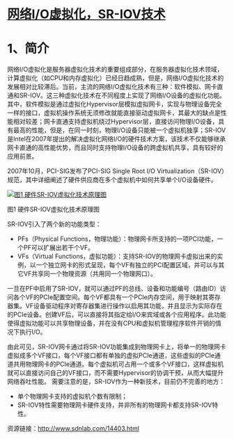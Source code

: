 #  			[网络I/O虚拟化，SR-IOV技术](https://www.cnblogs.com/echo1937/p/7519079.html) 		



# 1、简介

网络I/O虚拟化是服务器虚拟化技术的重要组成部分，在服务器虚拟化技术领域，计算虚拟化（如CPU和内存虚拟化）已经日趋成熟，但是，网络I/O虚拟化技术的发展相对比较滞后。当前，主流的网络I/O虚拟化技术有三种：软件模拟、网卡直通和SR-IOV。这三种虚拟化技术在不同程度上实现了网络I/O设备的虚拟化功能。其中，软件模拟是通过虚拟化Hypervisor层模拟虚拟网卡，实现与物理设备完全一样的接口，虚拟机操作系统无须修改就能直接驱动虚拟网卡，其最大的缺点是性能相对较差；网卡直通支持虚拟机绕过Hypervisor层，直接访问物理I/O设备，具有最高的性能，但是，在同一时刻，物理I/O设备只能被一个虚拟机独享；SR-IOV是Intel在2007年提出的解决虚拟化网络I/O的硬件技术方案，该技术不仅能够继承网卡直通的高性能优势，而且同时支持物理I/O设备的跨虚拟机共享，具有较好的应用前景。

2007年10月，PCI-SIG发布了PCI-SIG Single Root I/O Virtualization（SR-IOV）规范，其中详细阐述了硬件供应商在多个虚拟机中如何共享单个I/O设备硬件。

[![图1 硬件SR-IOV虚拟化技术原理图](http://7xnzbp.com2.z0.glb.qiniucdn.com/wp-content/uploads/2015/10/%E5%9B%BE1-%E7%A1%AC%E4%BB%B6SR-IOV%E8%99%9A%E6%8B%9F%E5%8C%96%E6%8A%80%E6%9C%AF%E5%8E%9F%E7%90%86%E5%9B%BE.png)](http://7xnzbp.com2.z0.glb.qiniucdn.com/wp-content/uploads/2015/10/%E5%9B%BE1-%E7%A1%AC%E4%BB%B6SR-IOV%E8%99%9A%E6%8B%9F%E5%8C%96%E6%8A%80%E6%9C%AF%E5%8E%9F%E7%90%86%E5%9B%BE.png)

图1 硬件SR-IOV虚拟化技术原理图

SR-IOV引入了两个新的功能类型：

- PFs（Physical Functions，物理功能）：物理网卡所支持的一项PCI功能，一个PF可以扩展出若干个VF。
- VFs（Virtual Functions，虚拟功能）：支持SR-IOV的物理网卡虚拟出来的实例，以一个独立网卡的形式呈现，每个VF有独立的PCI配置区域，并可以与其它VF共享同一个物理资源（共用同一个物理网口）。

一旦在PF中启用了SR-IOV，就可以通过PF的总线、设备和功能编号（路由ID）访问各个VF的PCIe配置空间。每个VF都具有一个PCIe内存空间，用于映射其寄存器集。VF设备驱动程序对寄存器集进行操作以启用其功能，并且显示为实际存在的PCIe设备。创建VF后，可以直接将其指定给I/O来宾域或各个应用程序。此功能使得虚拟功能可以共享物理设备，并在没有CPU和虚拟机管理程序软件开销的情况下执行I/O。

由此可见，SR-IOV网卡通过将SR-IOV功能集成到物理网卡上，将单一的物理网卡虚拟成多个VF接口，每个VF接口都有单独的虚拟PCIe通道，这些虚拟的PCIe通道共用物理网卡的PCIe通道。每个虚拟机可占用一个或多个VF接口，这样虚拟机就可以直接访问自己的VF接口，而不需要Hypervisor的协调干预，从而大幅提升网络吞吐性能。
需要注意的是，SR-IOV作为一种新技术，目前仍不完善的地方：

- 单个物理网卡支持的虚拟机个数有限制；
- SR-IOV特性需要物理网卡硬件支持，并非所有的物理网卡都支持SR-IOV特性。

 

资源链接：http://www.sdnlab.com/14403.html